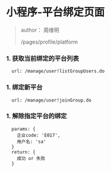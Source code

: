 
# 小程序-平台绑定页面
> author： 周维明
>
> /pages/profile/platform

### 1. 获取当前绑定的平台列表

  ```
    url: /manage/user!listGroupUsers.do
  ```


### 1. 绑定新平台

  ```
    url: /manage/user!joinGroup.do
  ```

### 1. 解除指定平台的绑定

  ```
    params: {
      企业code: 'E017',
      用户名: 'sa'
    }
    return: {
      成功 or 失败
    }
  ```